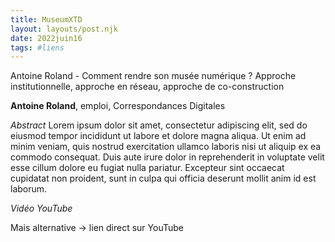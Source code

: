 ```yaml
---
title: MuseumXTD
layout: layouts/post.njk
date: 2022juin16
tags: #liens
---
```


Antoine Roland - Comment rendre son musée numérique ? Approche institutionnelle, approche en réseau, approche de co-construction 

**Antoine Roland**, emploi, Correspondances Digitales

*Abstract*
Lorem ipsum dolor sit amet, consectetur adipiscing elit, sed do eiusmod tempor incididunt ut labore et dolore magna aliqua. Ut enim ad minim veniam, quis nostrud exercitation ullamco laboris nisi ut aliquip ex ea commodo consequat. Duis aute irure dolor in reprehenderit in voluptate velit esse cillum dolore eu fugiat nulla pariatur. Excepteur sint occaecat cupidatat non proident, sunt in culpa qui officia deserunt mollit anim id est laborum.


*Vidéo YouTube*

Mais alternative -> lien direct sur YouTube